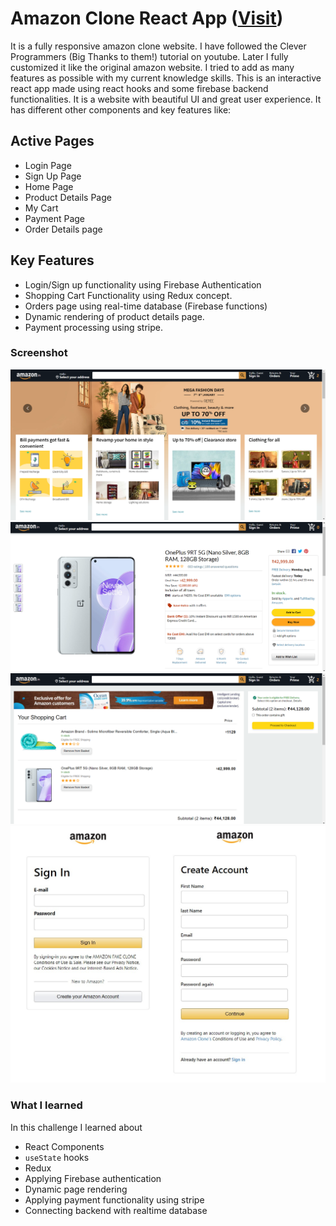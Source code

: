 # Amazon Clone React App ([Visit](https://clone-75de4.web.app/))

It is a fully responsive amazon clone website. I have followed the Clever Programmers (Big Thanks to them!) tutorial on youtube. Later I fully customized it like the original amazon website. I tried to add as many features as possible with my current knowledge skills. This is an interactive react app made using react hooks and some firebase backend functionalities. It is a website with beautiful UI and great user experience. It has different other components and key features like:

## Active Pages
- Login Page
- Sign Up Page
- Home Page
- Product Details Page
- My Cart
- Payment Page
- Order Details page

## Key Features
- Login/Sign up functionality using Firebase Authentication
- Shopping Cart Functionality using Redux concept.
- Orders page using real-time database (Firebase functions)
- Dynamic rendering of product details page.
- Payment processing using stripe.

### Screenshot

![](src/Images/Screenshot-4.png)  ![](src/Images/Screenshot-1.png) 
![](src/Images/Screenshot-3.png)  ![](src/Images/Screenshot-2.png) 

### What I learned

In this challenge I learned about 

- React Components
- `useState` hooks
- Redux
- Applying Firebase authentication
- Dynamic page rendering
- Applying payment functionality using stripe
- Connecting backend with realtime database
